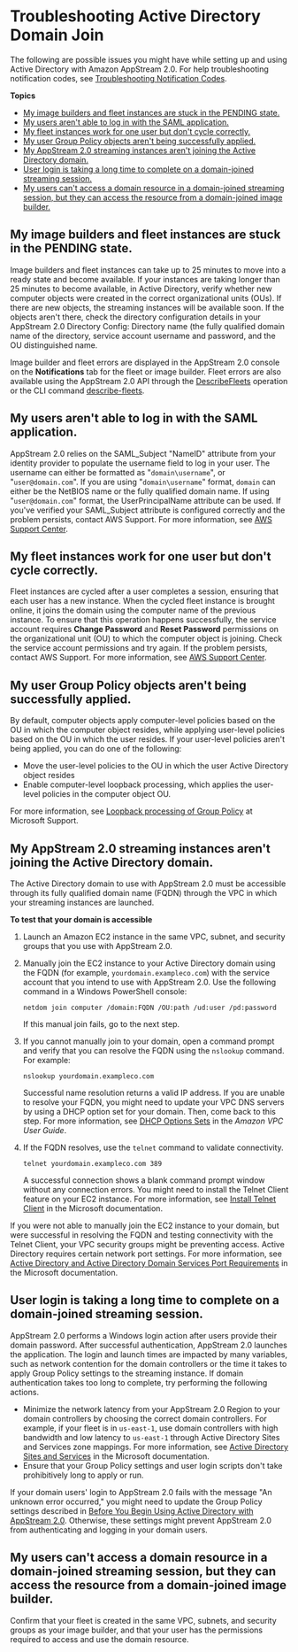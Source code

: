 # Troubleshooting Active Directory Domain Join<a name="troubleshooting-active-directory"></a>

The following are possible issues you might have while setting up and using Active Directory with Amazon AppStream 2\.0\. For help troubleshooting notification codes, see [Troubleshooting Notification Codes](troubleshooting-notification-codes.md)\.

**Topics**
+ [My image builders and fleet instances are stuck in the PENDING state\.](#troubleshooting-active-directory-1)
+ [My users aren't able to log in with the SAML application\.](#troubleshooting-active-directory-2)
+ [My fleet instances work for one user but don't cycle correctly\.](#troubleshooting-active-directory-3)
+ [My user Group Policy objects aren't being successfully applied\.](#troubleshooting-active-directory-4)
+ [My AppStream 2\.0 streaming instances aren't joining the Active Directory domain\.](#troubleshooting-active-directory-5)
+ [User login is taking a long time to complete on a domain\-joined streaming session\.](#troubleshooting-active-directory-6)
+ [My users can't access a domain resource in a domain\-joined streaming session, but they can access the resource from a domain\-joined image builder\.](#troubleshooting-active-directory-8)

## My image builders and fleet instances are stuck in the PENDING state\.<a name="troubleshooting-active-directory-1"></a>

Image builders and fleet instances can take up to 25 minutes to move into a ready state and become available\. If your instances are taking longer than 25 minutes to become available, in Active Directory, verify whether new computer objects were created in the correct organizational units \(OUs\)\. If there are new objects, the streaming instances will be available soon\. If the objects aren't there, check the directory configuration details in your AppStream 2\.0 Directory Config: Directory name \(the fully qualified domain name of the directory, service account username and password, and the OU distinguished name\. 

Image builder and fleet errors are displayed in the AppStream 2\.0 console on the **Notifications** tab for the fleet or image builder\. Fleet errors are also available using the AppStream 2\.0 API through the [DescribeFleets](https://docs.aws.amazon.com/appstream2/latest/APIReference/API_DescribeFleets.html) operation or the CLI command [describe\-fleets](https://docs.aws.amazon.com/cli/latest/reference/appstream/describe-fleets.html)\.

## My users aren't able to log in with the SAML application\.<a name="troubleshooting-active-directory-2"></a>

AppStream 2\.0 relies on the SAML\_Subject "NameID" attribute from your identity provider to populate the username field to log in your user\. The username can either be formatted as "`domain\username`", or "`user@domain.com`"\. If you are using "`domain\username`" format, `domain` can either be the NetBIOS name or the fully qualified domain name\. If using "`user@domain.com`" format, the UserPrincipalName attribute can be used\. If you've verified your SAML\_Subject attribute is configured correctly and the problem persists, contact AWS Support\. For more information, see [AWS Support Center](https://console.aws.amazon.com/support/home#/)\.

## My fleet instances work for one user but don't cycle correctly\.<a name="troubleshooting-active-directory-3"></a>

Fleet instances are cycled after a user completes a session, ensuring that each user has a new instance\. When the cycled fleet instance is brought online, it joins the domain using the computer name of the previous instance\. To ensure that this operation happens successfully, the service account requires **Change Password** and **Reset Password** permissions on the organizational unit \(OU\) to which the computer object is joining\. Check the service account permissions and try again\. If the problem persists, contact AWS Support\. For more information, see [AWS Support Center](https://console.aws.amazon.com/support/home#/)\.

## My user Group Policy objects aren't being successfully applied\.<a name="troubleshooting-active-directory-4"></a>

By default, computer objects apply computer\-level policies based on the OU in which the computer object resides, while applying user\-level policies based on the OU in which the user resides\. If your user\-level policies aren't being applied, you can do one of the following: 
+ Move the user\-level policies to the OU in which the user Active Directory object resides
+ Enable computer\-level loopback processing, which applies the user\-level policies in the computer object OU\. 

For more information, see [Loopback processing of Group Policy](https://support.microsoft.com/en-us/help/231287/loopback-processing-of-group-policy) at Microsoft Support\.

## My AppStream 2\.0 streaming instances aren't joining the Active Directory domain\.<a name="troubleshooting-active-directory-5"></a>

The Active Directory domain to use with AppStream 2\.0 must be accessible through its fully qualified domain name \(FQDN\) through the VPC in which your streaming instances are launched\.

**To test that your domain is accessible**

1. Launch an Amazon EC2 instance in the same VPC, subnet, and security groups that you use with AppStream 2\.0\.

1. Manually join the EC2 instance to your Active Directory domain using the FQDN \(for example, `yourdomain.exampleco.com`\) with the service account that you intend to use with AppStream 2\.0\. Use the following command in a Windows PowerShell console:

   ```
   netdom join computer /domain:FQDN /OU:path /ud:user /pd:password
   ```

   If this manual join fails, go to the next step\.

1. If you cannot manually join to your domain, open a command prompt and verify that you can resolve the FQDN using the `nslookup` command\. For example:

   ```
   nslookup yourdomain.exampleco.com
   ```

   Successful name resolution returns a valid IP address\. If you are unable to resolve your FQDN, you might need to update your VPC DNS servers by using a DHCP option set for your domain\. Then, come back to this step\. For more information, see [DHCP Options Sets](https://docs.aws.amazon.com/vpc/latest/userguide/VPC_DHCP_Options.html) in the *Amazon VPC User Guide*\.

1. If the FQDN resolves, use the `telnet` command to validate connectivity\.

   ```
   telnet yourdomain.exampleco.com 389
   ```

   A successful connection shows a blank command prompt window without any connection errors\. You might need to install the Telnet Client feature on your EC2 instance\. For more information, see [Install Telnet Client](https://technet.microsoft.com/en-us/library/cc771275.aspx) in the Microsoft documentation\.

If you were not able to manually join the EC2 instance to your domain, but were successful in resolving the FQDN and testing connectivity with the Telnet Client, your VPC security groups might be preventing access\. Active Directory requires certain network port settings\. For more information, see [Active Directory and Active Directory Domain Services Port Requirements](https://technet.microsoft.com/en-us/library/dd772723.aspx) in the Microsoft documentation\.

## User login is taking a long time to complete on a domain\-joined streaming session\.<a name="troubleshooting-active-directory-6"></a>

AppStream 2\.0 performs a Windows login action after users provide their domain password\. After successful authentication, AppStream 2\.0 launches the application\. The login and launch times are impacted by many variables, such as network contention for the domain controllers or the time it takes to apply Group Policy settings to the streaming instance\. If domain authentication takes too long to complete, try performing the following actions\.
+ Minimize the network latency from your AppStream 2\.0 Region to your domain controllers by choosing the correct domain controllers\. For example, if your fleet is in `us-east-1`, use domain controllers with high bandwidth and low latency to `us-east-1` through Active Directory Sites and Services zone mappings\. For more information, see [Active Directory Sites and Services](https://technet.microsoft.com/en-us/library/cc730868.aspx) in the Microsoft documentation\.
+ Ensure that your Group Policy settings and user login scripts don't take prohibitively long to apply or run\.

If your domain users' login to AppStream 2\.0 fails with the message "An unknown error occurred," you might need to update the Group Policy settings described in [Before You Begin Using Active Directory with AppStream 2\.0](active-directory-prerequisites.md)\. Otherwise, these settings might prevent AppStream 2\.0 from authenticating and logging in your domain users\.

## My users can't access a domain resource in a domain\-joined streaming session, but they can access the resource from a domain\-joined image builder\.<a name="troubleshooting-active-directory-8"></a>

Confirm that your fleet is created in the same VPC, subnets, and security groups as your image builder, and that your user has the permissions required to access and use the domain resource\.